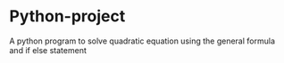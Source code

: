 # Python-project
A python program to solve quadratic equation using the general formula and if else statement
